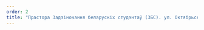 ```yaml
---
order: 2
title: "Прастора Задзіночання беларускіх студэнтаў (ЗБС). ул. Октябрьская, 16. 4 этаж"
---
```


